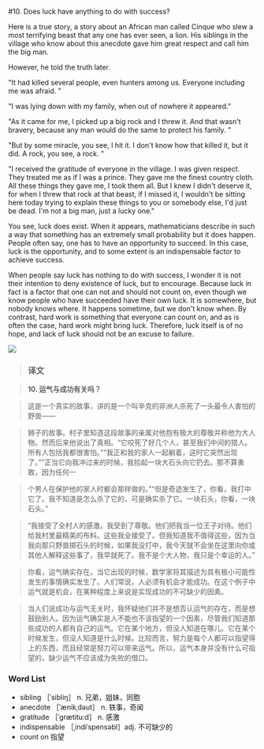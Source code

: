 #10. Does luck have anything to do with success?

Here is a true story, a story about an African man called Cinque who slew a most terrifying beast that any one has ever seen, a lion. His siblings in the village who know about this anecdote gave him great respect and call him the big man.

However, he told the truth later.

"It had killed several people, even hunters among us. Everyone including me was afraid. "

"I was lying down with my family, when out of nowhere it appeared."

"As it came for me, I picked up a big rock and I threw it. And that wasn't bravery, because any man would do the same to protect his family. "

"But by some miracle, you see, I hit it. I don't know how that killed it, but it did. A rock, you see, a rock. "

"I received the gratitude of everyone in the village. I was given respect. They treated me as if I was a prince. They gave me the finest country cloth. All these things they gave me, I took them all. But I knew I didn't deserve it, for when I threw that rock at that beast, if I missed it, I wouldn't be sitting here today trying to explain these things to you or somebody else, I'd just be dead. I'm not a big man, just a lucky one."

You see, luck does exist. When it appears, mathematicians describe in such a way that something has an extremely small probability but it does happen. People often say, one has to have an opportunity to succeed. In this case, luck is the opportunity, and to some extent is an indispensable factor to achieve success.

When people say luck has nothing to do with success, I wonder it is not their intention to deny existence of luck, but to encourage. Because luck in fact is a factor that one can not and should not count on, even though we know people who have succeeded have their own luck. It is somewhere, but nobody knows where. It happens sometime, but we don't know when. By contrast, hard work is something that everyone can count on, and as is often the case, hard work might bring luck. Therefore, luck itself is of no hope, and lack of luck should not be an excuse to failure.

![](images/TOEFL-iBT-High-Score-Essays-010.jpg)

> ### 译文

> **10. 运气与成功有关吗？**

> 这是一个真实的故事，讲的是一个叫辛克的非洲人杀死了一头最令人害怕的野兽——

> 狮子的故事。村子里知道这段故事的亲属对他抱有极大的尊敬并称他为大人物。然而后来他说出了真相。“它咬死了好几个人，甚至我们中间的猎人。所有人包括我都很害怕。”“我正和我的家人一起躺着，这时它突然出现了。”“正当它向我冲过来的时候，我拾起一块大石头向它扔去。那不算勇敢，因为任何一

> 个男人在保护他的家人时都会那样做的。”“但是奇迹发生了，你看，我打中它了。我不知道是怎么杀了它的，可是确实杀了它。一块石头，你看，一块石头。”

> “我接受了全村人的感激。我受到了尊敬。他们把我当一位王子对待。他们给我村里最精美的布料。这些我全接受了。但我知道我不值得这些，因为当我向那只野兽掷石头的时候，如果我没打中，我今天就不会坐在这里向你或其他人解释这些事了，我早就死了。我不是个大人物，我只是个幸运的人。”

> 你看，运气确实存在。当它出现的时候，数学家将其描述为具有极小可能性发生的事情确实发生了。人们常说，人必须有机会才能成功。在这个例子中运气就是机会，在某种程度上来说是实现成功的不可缺少的因素。

> 当人们说成功与运气无关时，我怀疑他们并不是想否认运气的存在，而是想鼓励别人。因为运气确实是人不能也不该指望的一个因素，尽管我们知道那些成功的人都有自己的运气。它在某个地方，但没人知道在哪儿。它在某个时候发生，但没人知道是什么时候。比较而言，努力是每个人都可以指望得上的东西，而且经常是努力可以带来运气。所以，运气本身并没有什么可指望的，缺少运气不应该成为失败的借口。

### Word List

 * sibling ［ˈsibliŋ］ n. 兄弟，姐妹，同胞
 * anecdote ［ˈænikˌdəut］ n. 轶事，奇闻
 * gratitude ［ˈgrætitu:d］ n. 感激
 * indispensable ［ˌindiˈspensəbl］adj. 不可缺少的
 * count on 指望
